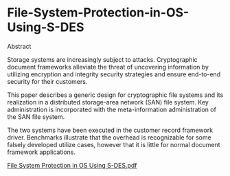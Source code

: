 # File-System-Protection-in-OS-Using-S-DES

Abstract


Storage systems are increasingly subject to attacks. Cryptographic document frameworks alleviate the threat of uncovering information by utilizing encryption and integrity security strategies and ensure end-to-end security for their customers. 

This paper describes a generic design for cryptographic file systems and its realization in a distributed storage-area network (SAN) file system. Key administration is incorporated with the meta-information administration of the SAN file system. 

The two systems have been executed in the customer record framework driver. Benchmarks illustrate that the overhead is recognizable for some falsely developed utilize cases, however that it is little for normal document framework applications.

[File System Protection in OS Using S-DES.pdf](https://github.com/uditgupta1010/File-System-Protection-in-OS-Using-S-DES/files/7346748/File.System.Protection.in.OS.Using.S-DES.pdf)
